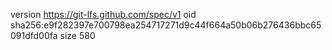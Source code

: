 version https://git-lfs.github.com/spec/v1
oid sha256:e9f282397e700798ea254717271d9c44f664a50b06b276436bbc65091dfd00fa
size 580
